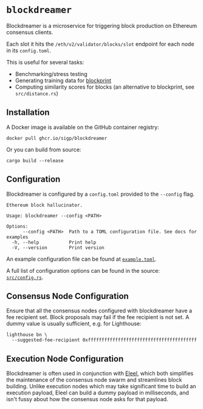 `blockdreamer`
=============

Blockdreamer is a microservice for triggering block production on Ethereum consensus clients.

Each slot it hits the `/eth/v2/validator/blocks/slot` endpoint for each node in its `config.toml`.

This is useful for several tasks:

- Benchmarking/stress testing
- Generating training data for [blockprint](https://github.com/sigp/blockprint)
- Computing similarity scores for blocks (an alternative to blockprint, see `src/distance.rs`)

## Installation

A Docker image is available on the GitHub container registry:

```
docker pull ghcr.io/sigp/blockdreamer
```

Or you can build from source:

```
cargo build --release
```

## Configuration

Blockdreamer is configured by a `config.toml` provided to the `--config` flag.

```
Ethereum block hallucinator.

Usage: blockdreamer --config <PATH>

Options:
      --config <PATH>  Path to a TOML configuration file. See docs for examples
  -h, --help           Print help
  -V, --version        Print version
```

An example configuration file can be found at [`example.toml`](./example.toml).

A full list of configuration options can be found in the source: [`src/config.rs`](./src/config.rs).

## Consensus Node Configuration

Ensure that all the consensus nodes configured with blockdreamer have a fee recipient set.
Block proposals may fail if the fee recipient is not set. A dummy value is usually sufficient,
e.g. for Lighthouse:

```
lighthouse bn \
  --suggested-fee-recipient 0xffffffffffffffffffffffffffffffffffffffff
```

## Execution Node Configuration

Blockdreamer is often used in conjunction with [Eleel][], which both simplifies the maintenance
of the consensus node swarm and streamlines block building. Unlike execution nodes which may take
significant time to build an execution payload, Eleel can build a dummy payload in milliseconds,
and isn't fussy about how the consensus node asks for that payload.

[Eleel]: https://github.com/sigp/eleel

